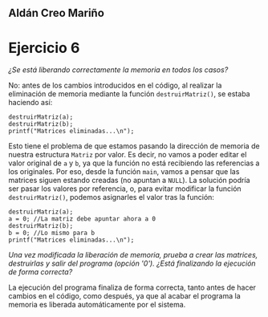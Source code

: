 ## Aldán Creo Mariño
# Ejercicio 6

_¿Se está liberando correctamente la memoria en todos los casos?_

No: antes de los cambios introducidos en el código, al realizar la eliminación de memoria mediante la función `destruirMatriz()`, se estaba haciendo así:
```
destruirMatriz(a);
destruirMatriz(b);
printf("Matrices eliminadas...\n");
```
Esto tiene el problema de que estamos pasando la dirección de memoria de nuestra estructura `Matriz` por valor. Es decir, no vamos a poder editar el valor original de `a` y `b`, ya que la función no está recibiendo las referencias a los originales. Por eso, desde la función `main`, vamos a pensar que las matrices siguen estando creadas (no apuntan a `NULL`). La solución podría ser pasar los valores por referencia, o, para evitar modificar la función `destruirMatriz()`, podemos asignarles el valor tras la función:
```
destruirMatriz(a);
a = 0; //La matriz debe apuntar ahora a 0
destruirMatriz(b);
b = 0; //Lo mismo para b
printf("Matrices eliminadas...\n");
```

_Una vez modificada la liberación de memoria, prueba a crear las matrices, destruirlas y salir del programa (opción '0'). ¿Está finalizando la ejecución de forma correcta?_

La ejecución del programa finaliza de forma correcta, tanto antes de hacer cambios en el código, como después, ya que al acabar el programa la memoria es liberada automáticamente por el sistema.